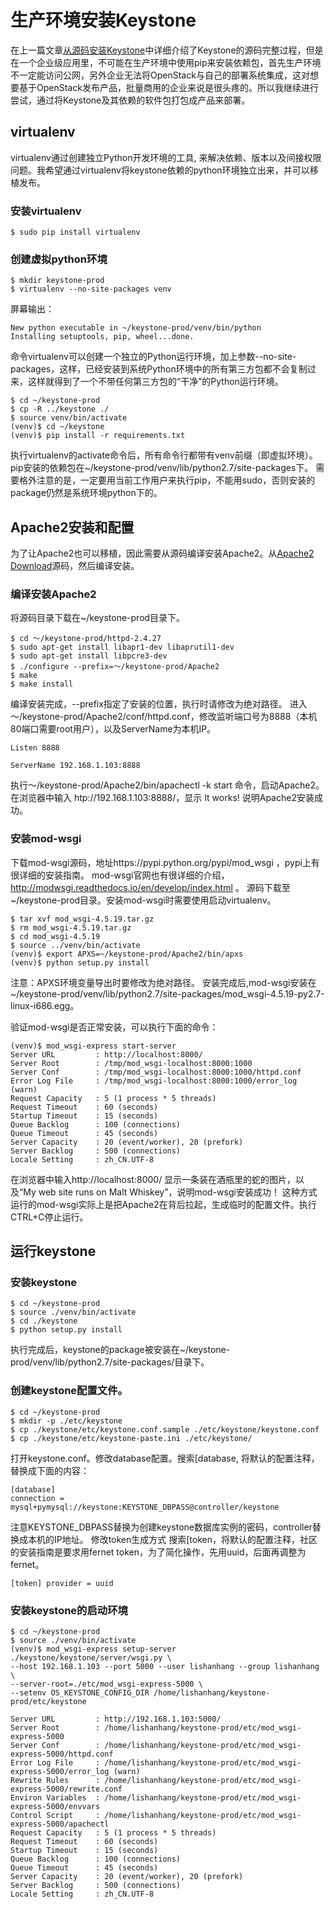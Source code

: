 
# 生产环境安装Keystone
在上一篇文章[从源码安装Keystone](./install-keystone-from-sourcecode.md)中详细介绍了Keystone的源码完整过程，但是在一个企业级应用里，不可能在生产环境中使用pip来安装依赖包，首先生产环境不一定能访问公网，另外企业无法将OpenStack与自己的部署系统集成，这对想要基于OpenStack发布产品，批量商用的企业来说是很头疼的。所以我继续进行尝试，通过将Keystone及其依赖的软件包打包成产品来部署。

## virtualenv
virtualenv通过创建独立Python开发环境的工具, 来解决依赖、版本以及间接权限问题。我希望通过virtualenv将keystone依赖的python环境独立出来，并可以移植发布。

### 安装virtualenv
    $ sudo pip install virtualenv

### 创建虚拟python环境
    $ mkdir keystone-prod
    $ virtualenv --no-site-packages venv
屏幕输出：

    New python executable in ~/keystone-prod/venv/bin/python
    Installing setuptools, pip, wheel...done.
命令virtualenv可以创建一个独立的Python运行环境，加上参数--no-site-packages，这样，已经安装到系统Python环境中的所有第三方包都不会复制过来，这样就得到了一个不带任何第三方包的“干净”的Python运行环境。

    $ cd ~/keystone-prod
    $ cp -R ../keystone ./
    $ source venv/bin/activate             
    (venv)$ cd ~/keystone
    (venv)$ pip install -r requirements.txt
执行virtualenv的activate命令后，所有命令行都带有venv前缀（即虚拟环境）。pip安装的依赖包在~/keystone-prod/venv/lib/python2.7/site-packages下。
需要格外注意的是，一定要用当前工作用户来执行pip，不能用sudo，否则安装的package仍然是系统环境python下的。

## Apache2安装和配置
为了让Apache2也可以移植，因此需要从源码编译安装Apache2。从[Apache2 Download](http://httpd.apache.org/download.cgi)源码，然后编译安装。
### 编译安装Apache2
将源码目录下载在~/keystone-prod目录下。

    $ cd ～/keystone-prod/httpd-2.4.27
    $ sudo apt-get install libapr1-dev libaprutil1-dev
    $ sudo apt-get install libpcre3-dev
    $ ./configure --prefix=～/keystone-prod/Apache2
    $ make
    $ make install
编译安装完成，--prefix指定了安装的位置，执行时请修改为绝对路径。
进入～/keystone-prod/Apache2/conf/httpd.conf，修改监听端口号为8888（本机80端口需要root用户），以及ServerName为本机IP。

    Listen 8888
    
    ServerName 192.168.1.103:8888
执行～/keystone-prod/Apache2/bin/apachectl -k start 命令，启动Apache2。在浏览器中输入 htp://192.168.1.103:8888/，显示 It works! 说明Apache2安装成功。

### 安装mod-wsgi
下载mod-wsgi源码，地址https://pypi.python.org/pypi/mod_wsgi ，pypi上有很详细的安装指南。
mod-wsgi官网也有很详细的介绍，http://modwsgi.readthedocs.io/en/develop/index.html 。
源码下载至~/keystone-prod目录。安装mod-wsgi时需要使用启动virtualenv。

    $ tar xvf mod_wsgi-4.5.19.tar.gz
    $ rm mod_wsgi-4.5.19.tar.gz
    $ cd mod_wsgi-4.5.19
    $ source ../venv/bin/activate
    (venv)$ export APXS=~/keystone-prod/Apache2/bin/apxs
    (venv)$ python setup.py install
注意：APXS环境变量导出时要修改为绝对路径。
安装完成后,mod-wsgi安装在~/keystone-prod/venv/lib/python2.7/site-packages/mod_wsgi-4.5.19-py2.7-linux-i686.egg。

验证mod-wsgi是否正常安装，可以执行下面的命令：

    (venv)$ mod_wsgi-express start-server
    Server URL         : http://localhost:8000/
    Server Root        : /tmp/mod_wsgi-localhost:8000:1000
    Server Conf        : /tmp/mod_wsgi-localhost:8000:1000/httpd.conf
    Error Log File     : /tmp/mod_wsgi-localhost:8000:1000/error_log (warn)
    Request Capacity   : 5 (1 process * 5 threads)
    Request Timeout    : 60 (seconds)
    Startup Timeout    : 15 (seconds)
    Queue Backlog      : 100 (connections)
    Queue Timeout      : 45 (seconds)
    Server Capacity    : 20 (event/worker), 20 (prefork)
    Server Backlog     : 500 (connections)
    Locale Setting     : zh_CN.UTF-8
在浏览器中输入http://localhost:8000/ 显示一条装在酒瓶里的蛇的图片，以及“My web site runs on Malt Whiskey”，说明mod-wsgi安装成功！
这种方式运行的mod-wsgi实际上是把Apache2在背后拉起，生成临时的配置文件。执行CTRL+C停止运行。

## 运行keystone
### 安装keystone
    $ cd ~/keystone-prod
    $ source ./venv/bin/activate
    $ cd ./keystone
    $ python setup.py install
执行完成后，keystone的package被安装在~/keystone-prod/venv/lib/python2.7/site-packages/目录下。
    
### 创建keystone配置文件。
    $ cd ~/keystone-prod
    $ mkdir -p ./etc/keystone
    $ cp ./keystone/etc/keystone.conf.sample ./etc/keystone/keystone.conf
    $ cp ./keystone/etc/keystone-paste.ini ./etc/keystone/
打开keystone.conf。修改database配置。搜索[database, 将默认的配置注释，替换成下面的内容：

    [database]
    connection = mysql+pymysql://keystone:KEYSTONE_DBPASS@controller/keystone 
注意KEYSTONE_DBPASS替换为创建keystone数据库实例的密码，controller替换成本机的IP地址。
修改token生成方式 搜索[token，将默认的配置注释，社区的安装指南是要求用fernet token，为了简化操作，先用uuid，后面再调整为fernet。

    [token] provider = uuid

### 安装keystone的启动环境
    $ cd ~/keystone-prod
    $ source ./venv/bin/activate
    (venv)$ mod_wsgi-express setup-server ./keystone/keystone/server/wsgi.py \
    --host 192.168.1.103 --port 5000 --user lishanhang --group lishanhang \
    --server-root=./etc/mod_wsgi-express-5000 \
    --setenv OS_KEYSTONE_CONFIG_DIR /home/lishanhang/keystone-prod/etc/keystone
    
    Server URL         : http://192.168.1.103:5000/
    Server Root        : /home/lishanhang/keystone-prod/etc/mod_wsgi-express-5000
    Server Conf        : /home/lishanhang/keystone-prod/etc/mod_wsgi-express-5000/httpd.conf
    Error Log File     : /home/lishanhang/keystone-prod/etc/mod_wsgi-express-5000/error_log (warn)
    Rewrite Rules      : /home/lishanhang/keystone-prod/etc/mod_wsgi-express-5000/rewrite.conf
    Environ Variables  : /home/lishanhang/keystone-prod/etc/mod_wsgi-express-5000/envvars
    Control Script     : /home/lishanhang/keystone-prod/etc/mod_wsgi-express-5000/apachectl
    Request Capacity   : 5 (1 process * 5 threads)
    Request Timeout    : 60 (seconds)
    Startup Timeout    : 15 (seconds)
    Queue Backlog      : 100 (connections)
    Queue Timeout      : 45 (seconds)
    Server Capacity    : 20 (event/worker), 20 (prefork)
    Server Backlog     : 500 (connections)
    Locale Setting     : zh_CN.UTF-8

